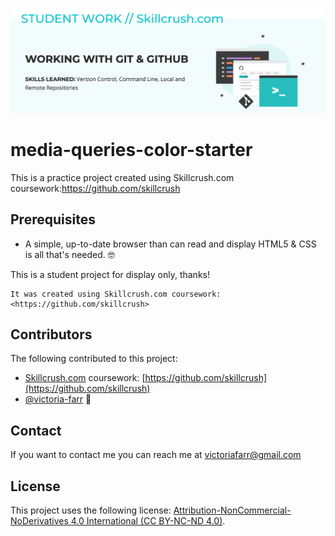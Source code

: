 ![Skillcrush Student Work Screenshot Banner](img/git-readme-headers.png)
# media-queries-color-starter

This is a practice project created using Skillcrush.com coursework:<https://github.com/skillcrush>

## Prerequisites

- A simple, up-to-date browser than can read and display HTML5 & CSS is all that's needed. 🤓

This is a student project for display only, thanks!

```
It was created using Skillcrush.com coursework: <https://github.com/skillcrush>
```

## Contributors

The following contributed to this project:

- [Skillcrush.com](http://skillcrush.com/) coursework: [https://github.com/skillcrush](https://github.com/skillcrush)
- [@victoria-farr](https://github.com/Victoria-Farr) 🍊

## Contact

If you want to contact me you can reach me at [victoriafarr@gmail.com](mailto:victoriafarr@gmail.com)

## License

This project uses the following license: [Attribution-NonCommercial-NoDerivatives 4.0 International (CC BY-NC-ND 4.0)](https://creativecommons.org/licenses/by-nc-nd/4.0/).
